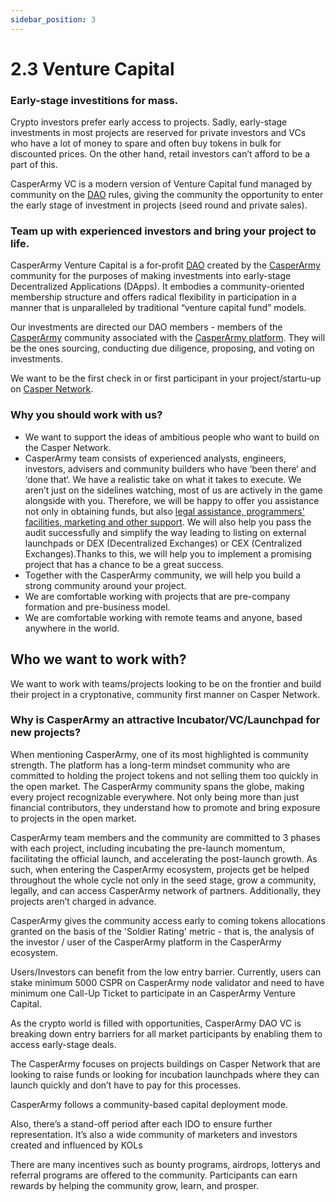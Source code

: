 ```yaml
---
sidebar_position: 3
---
```


# 2.3 Venture Capital

### Early-stage investitions for mass.

Crypto investors prefer early access to projects. Sadly, early-stage investments in most projects are reserved for private investors and VCs who have a lot of money to spare and often buy tokens in bulk for discounted prices. On the other hand, retail investors can’t afford to be a part of this.

CasperArmy VC is a modern version of Venture Capital fund managed  by community on the <a href="https://docs.casperarmy.org/docs/PRODUCTS%20AND%20SERVICES/2.2%20DAO">DAO</a> rules, giving the community the opportunity to enter the early stage of investment in projects (seed round and private sales).

### Team up with experienced investors and bring your project to life.

CasperArmy Venture Capital is a for-profit <a href="https://docs.casperarmy.org/docs/PRODUCTS%20AND%20SERVICES/2.2%20DAO">DAO</a> created by the <a href="https://docs.casperarmy.org/docs/what-is-casperarmy/1.1-Description">CasperArmy</a> community for the purposes of making investments into early-stage Decentralized Applications (DApps). It embodies a community-oriented membership structure and offers radical flexibility in participation in a manner that is unparalleled by traditional “venture capital fund” models.

Our investments are directed our DAO members - members of the <a href="https://docs.casperarmy.org/docs/what-is-casperarmy/1.1-Description">CasperArmy</a> community associated with the <a href="https://casper.army">CasperArmy platform</a>. They will be the ones sourcing, conducting due diligence, proposing, and voting on investments.

We want to be the first check in or first participant in your project/startu-up on <a href="https://casper.network">Casper Network</a>.

### Why you should work with us?

- We want to support the ideas of ambitious people who want to build on the Casper Network.
- CasperArmy team consists of experienced analysts, engineers, investors, advisers and community builders who have ‘been there‘ and ‘done that‘. We have a realistic take on what it takes to execute. We aren’t just on the sidelines watching, most of us are actively in the game alongside with you. Therefore, we will be happy to offer you assistance not only in obtaining funds, but also <a href="https://docs.casperarmy.org/docs/PRODUCTS%20AND%20SERVICES/2.5%20Development%20Assistance">legal assistance, programmers' facilities, marketing and other support</a>. We will also help you pass the audit successfully and simplify the way leading to listing on external launchpads or DEX (Decentralized Exchanges) or CEX (Centralized Exchanges).Thanks to this, we will help you to implement a promising project that has a chance to be a great success.
- Together with the CasperArmy community, we will help you build a strong community around your project.
- We are comfortable working with projects that are pre-company formation and pre-business model.
- We are comfortable working with remote teams and anyone, based anywhere in the world.

## Who we want to work with?

We want to work with teams/projects looking to be on the frontier and build their project in a cryptonative, community first manner on Casper Network.

### Why is CasperArmy an attractive Incubator/VC/Launchpad for new projects?

When mentioning CasperArmy, one of its most highlighted is community strength.
The platform has a long-term mindset community who are committed to holding the project tokens and not selling them too quickly in the open market.
The CasperArmy community spans the globe, making every project recognizable everywhere.
Not only being more than just financial contributors, they understand how to promote and bring exposure to projects in the open market.

CasperArmy team members and the community are committed to 3 phases with each project, including incubating the pre-launch momentum, facilitating the official launch, and accelerating the post-launch growth.
As such, when entering the CasperArmy ecosystem, projects get be helped throughout the whole cycle not only in the seed stage, grow a community, legally, and can access CasperArmy network of partners. Additionally, they projects aren’t charged in advance.

CasperArmy gives the community access early to coming tokens allocations granted on the basis of the 'Soldier Rating' metric - that is, the analysis of the investor / user of the CasperArmy platform in the CasperArmy ecosystem.

Users/Investors can benefit from the low entry barrier. Currently, users can stake minimum 5000 CSPR on CasperArmy node validator and need to have minimum one Call-Up Ticket to participate in an CasperArmy Venture Capital.

As the crypto world is filled with opportunities, CasperArmy DAO VC is breaking down entry barriers for all market participants by enabling them to access early-stage deals.

The CasperArmy focuses on projects buildings on Casper Network that are looking to raise funds or looking for incubation launchpads where they can launch quickly and don’t have to pay for this processes.

CasperArmy follows a community-based capital deployment mode.

Also, there’s a stand-off period after each IDO to ensure further representation. It’s also a wide community of marketers and investors created and influenced by KOLs

There are many incentives such as bounty programs, airdrops, lotterys and referral programs are offered to the community. Participants can earn rewards by helping the community grow, learn, and prosper.
